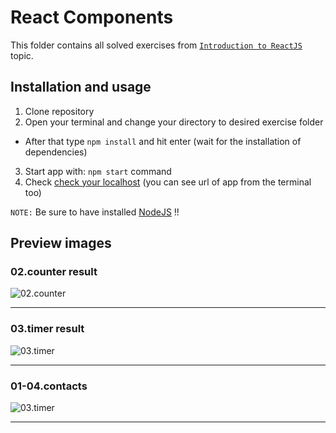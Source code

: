 # React Components

This folder contains all solved exercises from [``Introduction to ReactJS``](https://softuni.bg/trainings/resources/officedocument/32123/exercise-problem-descriptions-reactjs-fundamentals-june-2018/2022) topic.

## Installation and usage

1. Clone repository
2. Open your terminal and change your directory to desired exercise folder

* After that type ``npm install`` and hit enter (wait for the installation of dependencies)

3. Start app with: ``npm start`` command
4. Check [check your localhost](http://localhost:3000/) (you can see url of app from the terminal too)

```NOTE:``` Be sure to have installed [NodeJS](https://nodejs.org/) !!

## Preview images

### 02.counter result

![02.counter](https://raw.githubusercontent.com/tmollov/React-Exercises-Softuni/main/00_introduction_to_reactjs/_preview/02.counter.png)
___

### 03.timer result

![03.timer](https://raw.githubusercontent.com/tmollov/React-Exercises-Softuni/main/00_introduction_to_reactjs/_preview/03.timer.png)
___

### 01-04.contacts

![03.timer](https://raw.githubusercontent.com/tmollov/React-Exercises-Softuni/main/00_introduction_to_reactjs/_preview/04.contacts_advanced.png)
___
